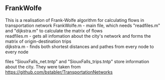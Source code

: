 ## FrankWolfe
This is a realisation of Frank-Wolfe algorithm for calculating flows in transportation network
FrankWolfe.m - main file, which needs "readfiles.m" and "dijkstra.m" to calculate the matrix of flows  
readfiles.m - gets all infomation about the city's network and forms the matrix of origin-destination trips  
dijkstra.m - finds both shortest distances and pathes from every node to every node    

files "SiouxFalls_net.tntp" and "SiouxFalls_trips.tntp" store information about the city. They were taken from https://github.com/bstabler/TransportationNetworks  
